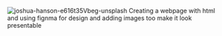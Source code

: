 ![joshua-hanson-e616t35Vbeg-unsplash](https://github.com/Azeezmariam/alu-web-development/assets/116581240/5ae64f9d-b8d7-4ed7-aa03-741a88f9398f)
Creating a webpage with html and using fignma for design and adding images too make it look presentable
